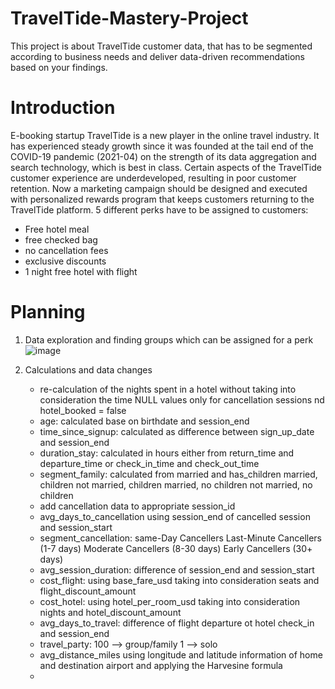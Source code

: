 # TravelTide-Mastery-Project
This project is about TravelTide customer data, that has to be segmented according to business needs and deliver data-driven recommendations based on your findings.

# Introduction
E-booking startup TravelTide is a new player in the online travel industry. It has experienced steady growth since it was founded at the tail end of the COVID-19 pandemic (2021-04) on the strength of its data aggregation and search technology, which is best in class. Certain aspects of the TravelTide customer experience are underdeveloped, resulting in poor customer retention. Now a marketing campaign should be designed and executed with personalized rewards program that keeps customers returning to the TravelTide platform. 
5 different perks have to be assigned to customers:
 - Free hotel meal
 - free checked bag
 - no cancellation fees
 - exclusive discounts
 - 1 night free hotel with flight

# Planning
1. Data exploration and finding groups which can be assigned for a perk
![image](https://github.com/user-attachments/assets/e5a58f3f-682f-4f2d-8704-d3c0ddc5c589)

2. Calculations and data changes
   - re-calculation of the nights spent in a hotel without taking into consideration the time
     NULL values only for cancellation sessions nd hotel_booked = false
   - age: calculated base on birthdate and session_end
   - time_since_signup: calculated as difference between sign_up_date and session_end
   - duration_stay: calculated in hours either from return_time and departure_time or check_in_time and check_out_time
   - segment_family: calculated from married and has_children
     married, children
     not married, children
     married, no children
     not married, no children
   - add cancellation data to appropriate session_id
   - avg_days_to_cancellation using session_end of cancelled session and session_start
   - segment_cancellation:
     same-Day Cancellers
     Last-Minute Cancellers (1-7 days)
     Moderate Cancellers (8-30 days)
     Early Cancellers (30+ days)
   - avg_session_duration: difference of session_end and session_start
   - cost_flight: using base_fare_usd taking into consideration seats and flight_discount_amount
   - cost_hotel: using hotel_per_room_usd taking into consideration nights and hotel_discount_amount
   - avg_days_to_travel: difference of flight departure ot hotel check_in and session_end
   - travel_party: 100 --> group/family
                     1 --> solo
   - avg_distance_miles using longitude and latitude information of home and destination airport and applying the Harvesine formula
   -    
